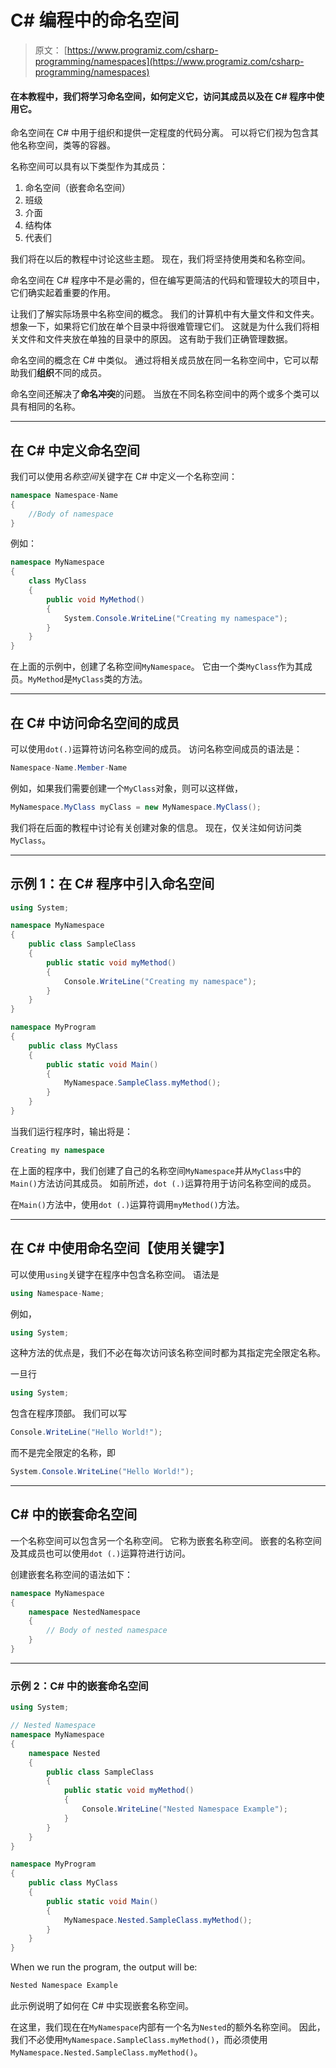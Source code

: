 # C# 编程中的命名空间

> 原文： [https://www.programiz.com/csharp-programming/namespaces](https://www.programiz.com/csharp-programming/namespaces)

#### 在本教程中，我们将学习命名空间，如何定义它，访问其成员以及在 C# 程序中使用它。

命名空间在 C# 中用于组织和提供一定程度的代码分离。 可以将它们视为包含其他名称空间，类等的容器。

名称空间可以具有以下类型作为其成员：

1.  命名空间（嵌套命名空间）
2.  班级
3.  介面
4.  结构体
5.  代表们

我们将在以后的教程中讨论这些主题。 现在，我们将坚持使用类和名称空间。

命名空间在 C# 程序中不是必需的，但在编写更简洁的代码和管理较大的项目中，它们确实起着重要的作用。

让我们了解实际场景中名称空间的概念。 我们的计算机中有大量文件和文件夹。 想象一下，如果将它们放在单个目录中将很难管理它们。 这就是为什么我们将相关文件和文件夹放在单独的目录中的原因。 这有助于我们正确管理数据。

命名空间的概念在 C# 中类似。 通过将相关成员放在同一名称空间中，它可以帮助我们**组织**不同的成员。

命名空间还解决了**命名冲突**的问题。 当放在不同名称空间中的两个或多个类可以具有相同的名称。

* * *

## 在 C# 中定义命名空间

我们可以使用*名称空间*关键字在 C# 中定义一个名称空间：

```cs
namespace Namespace-Name
{
    //Body of namespace
}

```

例如：

```cs
namespace MyNamespace
{
    class MyClass
    {
        public void MyMethod()
        {
            System.Console.WriteLine("Creating my namespace");
		}
	}
} 
```

在上面的示例中，创建了名称空间`MyNamespace`。 它由一个类`MyClass`作为其成员。`MyMethod`是`MyClass`类的方法。

* * *

## 在 C# 中访问命名空间的成员

可以使用`dot(.)`运算符访问名称空间的成员。 访问名称空间成员的语法是：

```cs
Namespace-Name.Member-Name
```

例如，如果我们需要创建一个`MyClass`对象，则可以这样做，

```cs
MyNamespace.MyClass myClass = new MyNamespace.MyClass();
```

我们将在后面的教程中讨论有关创建对象的信息。 现在，仅关注如何访问类`MyClass`。

* * *

## 示例 1：在 C# 程序中引入命名空间

```cs
using System;

namespace MyNamespace
{
    public class SampleClass
    {
        public static void myMethod()
        {
            Console.WriteLine("Creating my namespace");
        }
    }
}

namespace MyProgram
{
    public class MyClass
    {
        public static void Main()
        {
            MyNamespace.SampleClass.myMethod();
        }
    }
} 
```

当我们运行程序时，输出将是：

```cs
Creating my namespace
```

在上面的程序中，我们创建了自己的名称空间`MyNamespace`并从`MyClass`中的`Main()`方法访问其成员。 如前所述，`dot (.)`运算符用于访问名称空间的成员。

在`Main()`方法中，使用`dot (.)`运算符调用`myMethod()`方法。

* * *

## 在 C# 中使用命名空间【使用关键字】

可以使用`using`关键字在程序中包含名称空间。 语法是

```cs
using Namespace-Name;
```

例如，

```cs
using System;
```

这种方法的优点是，我们不必在每次访问该名称空间时都为其指定完全限定名称。

一旦行

```cs
using System;
```

包含在程序顶部。 我们可以写

```cs
Console.WriteLine("Hello World!");
```

而不是完全限定的名称，即

```cs
System.Console.WriteLine("Hello World!");
```

* * *

## C# 中的嵌套命名空间

一个名称空间可以包含另一个名称空间。 它称为嵌套名称空间。 嵌套的名称空间及其成员也可以使用`dot (.)`运算符进行访问。

创建嵌套名称空间的语法如下：

```cs
namespace MyNamespace
{
    namespace NestedNamespace
    {
        // Body of nested namespace
	}
}

```

* * *

### 示例 2：C# 中的嵌套命名空间

```cs
using System;

// Nested Namespace
namespace MyNamespace
{
    namespace Nested
    {
        public class SampleClass
        {
            public static void myMethod()
            {
                Console.WriteLine("Nested Namespace Example");
            }
        }
    }
}

namespace MyProgram
{
    public class MyClass
    {
        public static void Main()
        {
            MyNamespace.Nested.SampleClass.myMethod();
        }
    }
} 
```

When we run the program, the output will be:

```cs
Nested Namespace Example
```

此示例说明了如何在 C# 中实现嵌套名称空间。

在这里，我们现在在`MyNamespace`内部有一个名为`Nested`的额外名称空间。 因此，我们不必使用`MyNamespace.SampleClass.myMethod()`，而必须使用`MyNamespace.Nested.SampleClass.myMethod()`。